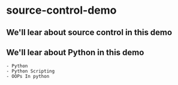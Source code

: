 # source-control-demo

## We'll lear about source control in this demo

## We'll lear about Python in this demo

    - Python
    - Python Scripting
    - OOPs In python
